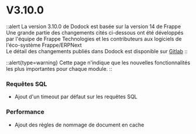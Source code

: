 # V3.10.0

::alert
La version 3.10.0 de Dodock est basée sur la version 14 de Frappe  
Une grande partie des changements cités ci-dessous ont été développés par l'équipe de Frappe Technologies et les contributeurs aux logiciels de l'éco-système Frappe/ERPNext  
Le détail des changements publiés dans Dodock est disponible sur [Gitlab](https://gitlab.com/dokos/dodock/-/releases/v3.10.0)
::

::alert{type=warning}
Cette page n'indique que les nouvelles fonctionnalités les plus importantes pour chaque module.
::

### Requêtes SQL

- Ajout d'un timeout par défaut sur les requêtes SQL


### Performance

- Ajout des règles de nommage de document en cache